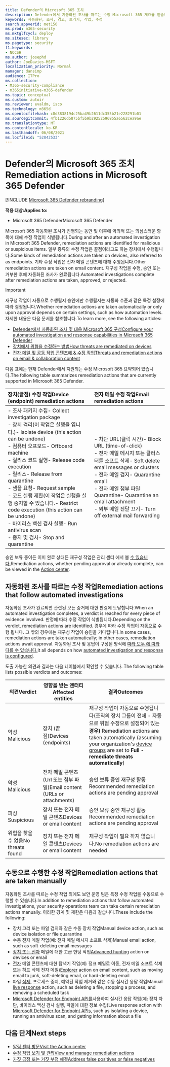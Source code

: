 ```yaml
---
title: Defender의 Microsoft 365 조치
description: Defender에서 자동화된 조사를 따르는 수정 Microsoft 365 개요를 얻습니다.
keywords: 자동화된, 조사, 경고, 트리거, 작업, 수정
search.appverid: met150
ms.prod: m365-security
ms.mktglfcycl: deploy
ms.sitesec: library
ms.pagetype: security
f1.keywords:
- NOCSH
ms.author: josephd
author: JoeDavies-MSFT
localization_priority: Normal
manager: dansimp
audience: ITPro
ms.collection:
- M365-security-compliance
- m365initiative-m365-defender
ms.topic: conceptual
ms.custom: autoir
ms.reviewer: evaldm, isco
ms.technology: m365d
ms.openlocfilehash: c8d3838194c25ba49b2611dc355b21e228291b01
ms.sourcegitcommit: 4fb1226d5875bf5b9b29252596855a6562cea9ae
ms.translationtype: MT
ms.contentlocale: ko-KR
ms.lasthandoff: 06/08/2021
ms.locfileid: "52842533"
---
```

# <a name="remediation-actions-in-microsoft-365-defender"></a><span data-ttu-id="ffd12-104">Defender의 Microsoft 365 조치</span><span class="sxs-lookup"><span data-stu-id="ffd12-104">Remediation actions in Microsoft 365 Defender</span></span>

[!INCLUDE [Microsoft 365 Defender rebranding](../includes/microsoft-defender.md)]


<span data-ttu-id="ffd12-105">**적용 대상:**</span><span class="sxs-lookup"><span data-stu-id="ffd12-105">**Applies to:**</span></span>
- <span data-ttu-id="ffd12-106">Microsoft 365 Defender</span><span class="sxs-lookup"><span data-stu-id="ffd12-106">Microsoft 365 Defender</span></span>

<span data-ttu-id="ffd12-107">Microsoft 365 자동화된 조사가 진행되는 동안 및 이후에 악의적 또는 의심스러운 항목에 대해 수정 작업이 식별됩니다.</span><span class="sxs-lookup"><span data-stu-id="ffd12-107">During and after an automated investigation in Microsoft 365 Defender, remediation actions are identified for malicious or suspicious items.</span></span> <span data-ttu-id="ffd12-108">일부 종류의 수정 작업은 끝점이라고도 하는 장치에서 수행됩니다.</span><span class="sxs-lookup"><span data-stu-id="ffd12-108">Some kinds of remediation actions are taken on devices, also referred to as endpoints.</span></span> <span data-ttu-id="ffd12-109">기타 수정 작업은 전자 메일 콘텐츠에 대해 수행됩니다.</span><span class="sxs-lookup"><span data-stu-id="ffd12-109">Other remediation actions are taken on email content.</span></span> <span data-ttu-id="ffd12-110">재구성 작업을 수행, 승인 또는 거부한 후에 자동화된 조사가 완료됩니다.</span><span class="sxs-lookup"><span data-stu-id="ffd12-110">Automated investigations complete after remediation actions are taken, approved, or rejected.</span></span>

> [!IMPORTANT]
> <span data-ttu-id="ffd12-111">재구성 작업이 자동으로 수행될지 승인에만 수행될지는 자동화 수준과 같은 특정 설정에 따라 결정됩니다.</span><span class="sxs-lookup"><span data-stu-id="ffd12-111">Whether remediation actions are taken automatically or only upon approval depends on certain settings, such as how automation levels.</span></span> <span data-ttu-id="ffd12-112">자세한 내용은 다음 문서를 참조합니다.</span><span class="sxs-lookup"><span data-stu-id="ffd12-112">To learn more, see the following articles:</span></span>
> - [<span data-ttu-id="ffd12-113">Defender에서 자동화된 조사 및 대응 Microsoft 365 구성</span><span class="sxs-lookup"><span data-stu-id="ffd12-113">Configure your automated investigation and response capabilities in Microsoft 365 Defender</span></span>](m365d-configure-auto-investigation-response.md)
> - [<span data-ttu-id="ffd12-114">장치에서 위협을 수정하는 방법</span><span class="sxs-lookup"><span data-stu-id="ffd12-114">How threats are remediated on devices</span></span>](../defender-endpoint/automated-investigations.md)
> - [<span data-ttu-id="ffd12-115">전자 메일 및 공동 작업 콘텐츠에 & 수정 작업</span><span class="sxs-lookup"><span data-stu-id="ffd12-115">Threats and remediation actions on email & collaboration content</span></span>](../office-365-security/air-remediation-actions.md#threats-and-remediation-actions)

<span data-ttu-id="ffd12-116">다음 표에는 현재 Defender에서 지원되는 수정 Microsoft 365 요약되어 있습니다.</span><span class="sxs-lookup"><span data-stu-id="ffd12-116">The following table summarizes remediation actions that are currently supported in Microsoft 365 Defender.</span></span> 

|<span data-ttu-id="ffd12-117">장치(끝점) 수정 작업</span><span class="sxs-lookup"><span data-stu-id="ffd12-117">Device (endpoint) remediation actions</span></span>  |<span data-ttu-id="ffd12-118">전자 메일 수정 작업</span><span class="sxs-lookup"><span data-stu-id="ffd12-118">Email remediation actions</span></span>  |
|:---------|:---------|
|<span data-ttu-id="ffd12-119">- 조사 패키지 수집</span><span class="sxs-lookup"><span data-stu-id="ffd12-119">- Collect investigation package</span></span> <br/><span data-ttu-id="ffd12-120">- 장치 격리(이 작업은 실행을 엽니다.)</span><span class="sxs-lookup"><span data-stu-id="ffd12-120">- Isolate device (this action can be undone)</span></span><br/><span data-ttu-id="ffd12-121">- 컴퓨터 오프보드</span><span class="sxs-lookup"><span data-stu-id="ffd12-121">- Offboard machine</span></span> <br/><span data-ttu-id="ffd12-122">- 릴리스 코드 실행</span><span class="sxs-lookup"><span data-stu-id="ffd12-122">- Release code execution</span></span> <br/><span data-ttu-id="ffd12-123">- 릴리스</span><span class="sxs-lookup"><span data-stu-id="ffd12-123">- Release from quarantine</span></span> <br/><span data-ttu-id="ffd12-124">- 샘플 요청</span><span class="sxs-lookup"><span data-stu-id="ffd12-124">- Request sample</span></span> <br/><span data-ttu-id="ffd12-125">- 코드 실행 제한(이 작업은 실행을 실행 중지할 수 있습니다.</span><span class="sxs-lookup"><span data-stu-id="ffd12-125">- Restrict code execution (this action can be undone)</span></span> <br/><span data-ttu-id="ffd12-126">- 바이러스 백신 검사 실행</span><span class="sxs-lookup"><span data-stu-id="ffd12-126">- Run antivirus scan</span></span> <br/><span data-ttu-id="ffd12-127">- 중지 및 검사</span><span class="sxs-lookup"><span data-stu-id="ffd12-127">- Stop and quarantine</span></span>      |<span data-ttu-id="ffd12-128">- 차단 URL(클릭 시간)</span><span class="sxs-lookup"><span data-stu-id="ffd12-128">- Block URL (time-of-click)</span></span><br/><span data-ttu-id="ffd12-129">- 전자 메일 메시지 또는 클러스터를 소프트 삭제</span><span class="sxs-lookup"><span data-stu-id="ffd12-129">- Soft delete email messages or clusters</span></span><br/><span data-ttu-id="ffd12-130">- 전자 메일 검지</span><span class="sxs-lookup"><span data-stu-id="ffd12-130">- Quarantine email</span></span><br/><span data-ttu-id="ffd12-131">- 전자 메일 첨부 파일 Quarantine</span><span class="sxs-lookup"><span data-stu-id="ffd12-131">- Quarantine an email attachment</span></span><br/><span data-ttu-id="ffd12-132">- 외부 메일 전달 끄기</span><span class="sxs-lookup"><span data-stu-id="ffd12-132">- Turn off external mail forwarding</span></span>          |

<span data-ttu-id="ffd12-133">승인 보류 중이든 이미 완료 상태든 재구성 작업은 관리 센터 에서 볼 [수 있습니다.](m365d-action-center.md)</span><span class="sxs-lookup"><span data-stu-id="ffd12-133">Remediation actions, whether pending approval or already complete, can be viewed in the [Action center](m365d-action-center.md).</span></span>

## <a name="remediation-actions-that-follow-automated-investigations"></a><span data-ttu-id="ffd12-134">자동화된 조사를 따르는 수정 작업</span><span class="sxs-lookup"><span data-stu-id="ffd12-134">Remediation actions that follow automated investigations</span></span>

<span data-ttu-id="ffd12-135">자동화된 조사가 완료되면 관련된 모든 증거에 대한 판결에 도달합니다.</span><span class="sxs-lookup"><span data-stu-id="ffd12-135">When an automated investigation completes, a verdict is reached for every piece of evidence involved.</span></span> <span data-ttu-id="ffd12-136">판정에 따라 수정 작업이 식별됩니다.</span><span class="sxs-lookup"><span data-stu-id="ffd12-136">Depending on the verdict, remediation actions are identified.</span></span> <span data-ttu-id="ffd12-137">경우에 따라 수정 작업이 자동으로 수행 됩니다. 그 밖의 경우에는 재구성 작업이 승인을 기다립니다.</span><span class="sxs-lookup"><span data-stu-id="ffd12-137">In some cases, remediation actions are taken automatically; in other cases, remediation actions await approval.</span></span> <span data-ttu-id="ffd12-138">자동화된 조사 및 응답이 구성된 방식에 [따라 모두 에 따라 다를 수 있습니다.](m365d-configure-auto-investigation-response.md)</span><span class="sxs-lookup"><span data-stu-id="ffd12-138">It all depends on how [automated investigation and response is configured](m365d-configure-auto-investigation-response.md).</span></span>

<span data-ttu-id="ffd12-139">도출 가능한 의견과 결과는 다음 테이블에서 확인할 수 있습니다. </span><span class="sxs-lookup"><span data-stu-id="ffd12-139">The following table lists possible verdicts and outcomes:</span></span>

| <span data-ttu-id="ffd12-140">의견</span><span class="sxs-lookup"><span data-stu-id="ffd12-140">Verdict</span></span>    | <span data-ttu-id="ffd12-141">영향을 받는 엔터티</span><span class="sxs-lookup"><span data-stu-id="ffd12-141">Affected entities</span></span>    | <span data-ttu-id="ffd12-142">결과</span><span class="sxs-lookup"><span data-stu-id="ffd12-142">Outcomes</span></span>|
|------|------|------|
| <span data-ttu-id="ffd12-143">악성</span><span class="sxs-lookup"><span data-stu-id="ffd12-143">Malicious</span></span>    | <span data-ttu-id="ffd12-144">장치 (끝점)</span><span class="sxs-lookup"><span data-stu-id="ffd12-144">Devices (endpoints)</span></span>    | <span data-ttu-id="ffd12-145">재구성 작업이 자동으로 수행됩니다(조직의 장치 그룹이 전체 - 자동으로 위협 수정으로 설정되어 있는 **경우)** [](m365d-configure-auto-investigation-response.md#review-or-change-the-automation-level-for-device-groups)</span><span class="sxs-lookup"><span data-stu-id="ffd12-145">Remediation actions are taken automatically (assuming your organization's [device groups](m365d-configure-auto-investigation-response.md#review-or-change-the-automation-level-for-device-groups) are set to **Full - remediate threats automatically**)</span></span>|
| <span data-ttu-id="ffd12-146">악성</span><span class="sxs-lookup"><span data-stu-id="ffd12-146">Malicious</span></span>    | <span data-ttu-id="ffd12-147">전자 메일 콘텐츠 (Url 또는 첨부 파일)</span><span class="sxs-lookup"><span data-stu-id="ffd12-147">Email content (URLs or attachments)</span></span> | <span data-ttu-id="ffd12-148">승인 보류 중인 재구성 활동 </span><span class="sxs-lookup"><span data-stu-id="ffd12-148">Recommended remediation actions are pending approval</span></span>|
| <span data-ttu-id="ffd12-149">피싱</span><span class="sxs-lookup"><span data-stu-id="ffd12-149">Suspicious</span></span>    | <span data-ttu-id="ffd12-150">장치 또는 전자 메일 콘텐츠</span><span class="sxs-lookup"><span data-stu-id="ffd12-150">Devices or email content</span></span> | <span data-ttu-id="ffd12-151">승인 보류 중인 재구성 활동 </span><span class="sxs-lookup"><span data-stu-id="ffd12-151">Recommended remediation actions are pending approval</span></span>|
| <span data-ttu-id="ffd12-152">위협을 찾을 수 없음</span><span class="sxs-lookup"><span data-stu-id="ffd12-152">No threats found</span></span>    | <span data-ttu-id="ffd12-153">장치 또는 전자 메일 콘텐츠</span><span class="sxs-lookup"><span data-stu-id="ffd12-153">Devices or email content</span></span>    | <span data-ttu-id="ffd12-154">재구성 작업이 필요 하지 않습니다.</span><span class="sxs-lookup"><span data-stu-id="ffd12-154">No remediation actions are needed</span></span>|


## <a name="remediation-actions-that-are-taken-manually"></a><span data-ttu-id="ffd12-155">수동으로 수행한 수정 작업</span><span class="sxs-lookup"><span data-stu-id="ffd12-155">Remediation actions that are taken manually</span></span>

<span data-ttu-id="ffd12-156">자동화된 조사를 따르는 수정 작업 외에도 보안 운영 팀은 특정 수정 작업을 수동으로 수행할 수 있습니다.</span><span class="sxs-lookup"><span data-stu-id="ffd12-156">In addition to remediation actions that follow automated investigations, your security operations team can take certain remediation actions manually.</span></span> <span data-ttu-id="ffd12-157">이러한 경계 및 제한은 다음과 같습니다.</span><span class="sxs-lookup"><span data-stu-id="ffd12-157">These include the following:</span></span>

- <span data-ttu-id="ffd12-158">장치 고리 또는 파일 검지와 같은 수동 장치 작업</span><span class="sxs-lookup"><span data-stu-id="ffd12-158">Manual device action, such as device isolation or file quarantine</span></span>
- <span data-ttu-id="ffd12-159">수동 전자 메일 작업(예: 전자 메일 메시지 소프트 삭제)</span><span class="sxs-lookup"><span data-stu-id="ffd12-159">Manual email action, such as soft-deleting email messages</span></span> 
- <span data-ttu-id="ffd12-160">[장치 또는 전자](../defender-endpoint/advanced-hunting-overview.md) 메일에 대한 고급 헌팅 작업</span><span class="sxs-lookup"><span data-stu-id="ffd12-160">[Advanced hunting](../defender-endpoint/advanced-hunting-overview.md) action on devices or email</span></span>
- <span data-ttu-id="ffd12-161">[전자](../office-365-security/threat-explorer.md) 메일 콘텐츠에 대한 탐색기 작업(예: 정크 메일로 이동, 전자 메일 소프트 삭제 또는 하드 삭제 전자 메일)</span><span class="sxs-lookup"><span data-stu-id="ffd12-161">[Explorer](../office-365-security/threat-explorer.md) action on email content, such as moving email to junk, soft-deleting email, or hard-deleting email</span></span>
- <span data-ttu-id="ffd12-162">파일 [삭제,](/windows/security/threat-protection/microsoft-defender-atp/live-response) 프로세스 중지, 예약된 작업 제거와 같은 수동 실시간 응답 작업</span><span class="sxs-lookup"><span data-stu-id="ffd12-162">Manual [live response](/windows/security/threat-protection/microsoft-defender-atp/live-response) action, such as deleting a file, stopping a process, and removing a scheduled task</span></span>
- <span data-ttu-id="ffd12-163">[Microsoft Defender for Endpoint API를](../defender-endpoint/management-apis.md#microsoft-defender-for-endpoint-apis)사용하여 실시간 응답 작업(예: 장치 차단, 바이러스 백신 검사 실행, 파일에 대한 정보 수집)</span><span class="sxs-lookup"><span data-stu-id="ffd12-163">Live response action with [Microsoft Defender for Endpoint APIs](../defender-endpoint/management-apis.md#microsoft-defender-for-endpoint-apis), such as isolating a device, running an antivirus scan, and getting information about a file</span></span>

## <a name="next-steps"></a><span data-ttu-id="ffd12-164">다음 단계</span><span class="sxs-lookup"><span data-stu-id="ffd12-164">Next steps</span></span>

- [<span data-ttu-id="ffd12-165">알림 센터 방문</span><span class="sxs-lookup"><span data-stu-id="ffd12-165">Visit the Action center</span></span>](m365d-action-center.md)
- [<span data-ttu-id="ffd12-166">수정 작업 보기 및 관리</span><span class="sxs-lookup"><span data-stu-id="ffd12-166">View and manage remediation actions</span></span>](m365d-autoir-actions.md)
- [<span data-ttu-id="ffd12-167">가짓 긍정 또는 거짓 부정 해결</span><span class="sxs-lookup"><span data-stu-id="ffd12-167">Address false positives or false negatives</span></span>](m365d-autoir-report-false-positives-negatives.md)
